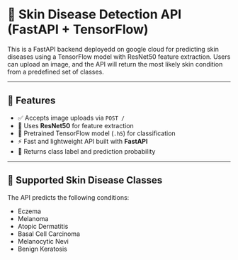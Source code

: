 # 🧠 Skin Disease Detection API (FastAPI + TensorFlow)

This is a FastAPI backend deployedd on google cloud for predicting skin diseases using a TensorFlow model with ResNet50 feature extraction. Users can upload an image, and the API will return the most likely skin condition from a predefined set of classes.

---

## 🚀 Features

- ✅ Accepts image uploads via `POST /`
- 🧠 Uses **ResNet50** for feature extraction
- 🔬 Pretrained TensorFlow model (`.h5`) for classification
- ⚡ Fast and lightweight API built with **FastAPI**
- 🧪 Returns class label and prediction probability

---

## 🧰 Supported Skin Disease Classes

The API predicts the following conditions:

- Eczema  
- Melanoma  
- Atopic Dermatitis  
- Basal Cell Carcinoma  
- Melanocytic Nevi  
- Benign Keratosis  

